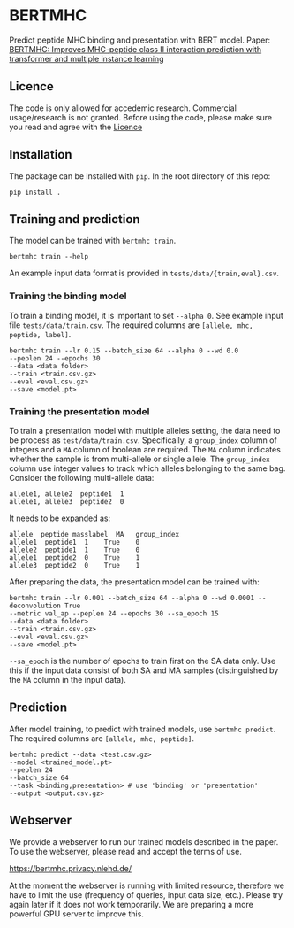 # BERTMHC

Predict peptide MHC binding and presentation with BERT model.
Paper: [BERTMHC: Improves MHC-peptide class II interaction prediction with transformer and multiple instance learning](https://www.biorxiv.org/content/10.1101/2020.11.24.396101v1)

## Licence
The code is only allowed for accedemic research. Commercial usage/research is not granted. Before using the code, please make sure you read and agree with the [Licence](https://github.com/s6juncheng/BERTMHC/blob/master/LICENSE)

## Installation
The package can be installed with ``pip``. In the root directory of this repo:

```
pip install .
```

## Training and prediction
The model can be trained with `bertmhc train`.
```
bertmhc train --help
```

An example input data format is provided in ``tests/data/{train,eval}.csv``.

### Training the binding model
To train a binding model, it is important to set `--alpha 0`.
See example input file ``tests/data/train.csv``. The required columns are `[allele, mhc, peptide, label]`.

```
bertmhc train --lr 0.15 --batch_size 64 --alpha 0 --wd 0.0
--peplen 24 --epochs 30
--data <data folder>
--train <train.csv.gz>
--eval <eval.csv.gz>
--save <model.pt>
```

### Training the presentation model
To train a presentation model with multiple alleles setting, the data need to be process as `test/data/train.csv`.
Specifically, a `group_index` column of integers and a `MA` column of boolean are required.
The `MA` column indicates whether the sample is from multi-allele or single allele. The `group_index` column use
integer values to track which alleles belonging to the same bag. Consider the following multi-allele data:

```
allele1, allele2  peptide1  1
allele1, allele3  peptide2  0
```

It needs to be expanded as:

```
allele  peptide masslabel  MA   group_index
allele1  peptide1  1    True    0
allele2  peptide1  1    True    0
allele1  peptide2  0    True    1
allele3  peptide2  0    True    1
```

After preparing the data, the presentation model can be trained with:

```
bertmhc train --lr 0.001 --batch_size 64 --alpha 0 --wd 0.0001 --deconvolution True
--metric val_ap --peplen 24 --epochs 30 --sa_epoch 15
--data <data folder>
--train <train.csv.gz>
--eval <eval.csv.gz>
--save <model.pt>
```

`--sa_epoch` is the number of epochs to train first on the SA data only. Use this if the input data consist of both SA and MA samples
(distinguished by the `MA` column in the input data).

## Prediction
After model training, to predict with trained models, use `bertmhc predict`. The required columns are `[allele, mhc, peptide]`.
```
bertmhc predict --data <test.csv.gz>
--model <trained_model.pt>
--peplen 24
--batch_size 64
--task <binding,presentation> # use 'binding' or 'presentation'
--output <output.csv.gz>
```

## Webserver
We provide a webserver to run our trained models described in the paper.
To use the webserver, please read and accept the terms of use.

https://bertmhc.privacy.nlehd.de/

At the moment the webserver is running with limited resource, therefore we have to limit the use (frequency of queries, input data size, etc.).
Please try again later if it does not work temporarily. We are preparing a more powerful GPU server to improve this.
